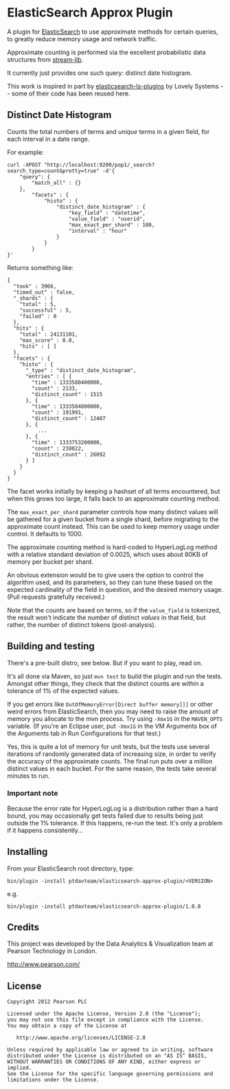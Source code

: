 # ElasticSearch Approx Plugin

A plugin for [ElasticSearch](http://www.elasticsearch.org/) to use approximate
methods for certain queries, to greatly reduce memory usage and network traffic.

Approximate counting is performed via the excellent probabilistic data
structures from [stream-lib](https://github.com/clearspring/stream-lib).

It currently just provides one such query: distinct date histogram.

This work is inspired in part by
[elasticsearch-ls-plugins](https://github.com/lovelysystems/elasticsearch-ls-plugins)
by Lovely Systems -- some of their code has been reused here.

## Distinct Date Histogram

Counts the total numbers of terms and _unique_ terms in a given field, for each
interval in a date range.

For example:

    curl -XPOST "http://localhost:9200/pop1/_search?search_type=count&pretty=true" -d'{
        "query": {
            "match_all" : {}
        },
            "facets" : {
                "histo" : {
                    "distinct_date_histogram" : {
                        "key_field" : "datetime",
                        "value_field" : "userid",
                        "max_exact_per_shard" : 100,
                        "interval" : "hour"
                    }
                }
            }
    }'

Returns something like:

    {
      "took" : 3966,
      "timed_out" : false,
      "_shards" : {
        "total" : 5,
        "successful" : 5,
        "failed" : 0
      },
      "hits" : {
        "total" : 24131101,
        "max_score" : 0.0,
        "hits" : [ ]
      },
      "facets" : {
        "histo" : {
          "_type" : "distinct_date_histogram",
          "entries" : [ {
            "time" : 1333580400000,
            "count" : 2133,
            "distinct_count" : 1515
          }, {
            "time" : 1333584000000,
            "count" : 191991,
            "distinct_count" : 12407
          }, {
              ...
          }, {
            "time" : 1333753200000,
            "count" : 238022,
            "distinct_count" : 26092
          } ]
        }
      }
    }

The facet works initially by keeping a hashset of all terms encountered, but
when this grows too large, it falls back to an approximate counting method.

The `max_exact_per_shard` parameter controls how many distinct values will be
gathered for a given bucket from a single shard, before migrating to the
approximate count instead. This can be used to keep memory usage under control.
It defaults to 1000.

The approximate counting method is hard-coded to HyperLogLog method with a
relative standard deviation of 0.0025, which uses about 80KB of memory per
bucket per shard.

An obvious extension would be to give users the option to control the algorithm
used, and its parameters, so they can tune these based on the expected
cardinality of the field in question, and the desired memory usage. (Pull
requests gratefully received.)

Note that the counts are based on terms, so if the `value_field` is tokenized,
the result won't indicate the number of distinct _values_ in that field, but
rather, the number of distinct tokens (post-analysis).

## Building and testing

There's a pre-built distro, see below. But if you want to play, read on.

It's all done via Maven, so just `mvn test` to build the plugin and run the
tests. Amongst other things, they check that the distinct counts are within a
tolerance of 1% of the expected values.

If you get errors like `OutOfMemoryError[Direct buffer memory]]]` or other
weird errors from ElasticSearch, then you may need to raise the amount of
memory you allocate to the mvn process. Try using `-Xmx1G` in the `MAVEN_OPTS`
variable. (If you're an Eclipse user, put `-Xmx1G` in the VM Arguments box of
the Arguments tab in Run Configurations for that test.)

Yes, this is quite a lot of memory for unit tests, but the tests use several
iterations of randomly generated data of increasing size, in order to verify
the accuracy of the approximate counts. The final run puts over a million
distinct values in each bucket. For the same reason, the tests take several
minutes to run.

### Important note

Because the error rate for HyperLogLog is a distribution rather than a hard
bound, you may occasionally get tests failed due to results being just outside
the 1% tolerance. If this happens, re-run the test. It's only a problem if it
happens consistently...

## Installing

From your ElasticSearch root directory, type:

    bin/plugin -install ptdavteam/elasticsearch-approx-plugin/<VERSION>

e.g.

    bin/plugin -install ptdavteam/elasticsearch-approx-plugin/1.0.8

## Credits

This project was developed by the Data Analytics & Visualization team
at Pearson Technology in London.

http://www.pearson.com/

## License

    Copyright 2012 Pearson PLC

    Licensed under the Apache License, Version 2.0 (the "License");
    you may not use this file except in compliance with the License.
    You may obtain a copy of the License at

       http://www.apache.org/licenses/LICENSE-2.0

    Unless required by applicable law or agreed to in writing, software
    distributed under the License is distributed on an "AS IS" BASIS,
    WITHOUT WARRANTIES OR CONDITIONS OF ANY KIND, either express or implied.
    See the License for the specific language governing permissions and
    limitations under the License.

